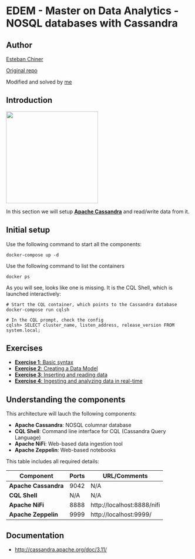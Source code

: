 # EDEM - Master on Data Analytics - NOSQL databases with Cassandra

## Author

[Esteban Chiner](https://github.com/echiner)

[Original repo](https://github.com/echiner/edem-mda-nosql-cassandra)

Modified and solved by [me](https://github.com/viasmo1)


## Introduction

<img width="250" src="http://cassandra.apache.org/img/cassandra_logo.png">

In this section we will setup **[Apache Cassandra](http://cassandra.apache.org/)** and read/write data from it.

## Initial setup

Use the following command to start all the components:

```shell
docker-compose up -d
```
Use the following command to list the containers

```shell
docker ps
```

As you will see, looks like one is missing. It is the CQL Shell, which is launched interactively:

```shell
# Start the CQL container, which points to the Cassandra database
docker-compose run cqlsh

# In the CQL prompt, check the config
cqlsh> SELECT cluster_name, listen_address, release_version FROM system.local;
```

## Exercises

* [**Exercise 1**: Basic syntax](Exercises/Exercise1)
* [**Exercise 2**: Creating a Data Model](Exercises/Exercise2)
* [**Exercise 3**: Inserting and reading data](Exercises/Exercise3)
* [**Exercise 4**: Ingesting and analyzing data in real-time](Exercises/Exercise4)

## Understanding the components

This architecture will lauch the following components:

* **Apache Cassandra**: NOSQL columnar database
* **CQL Shell**: Command line interface for CQL (Cassandra Query Language)
* **Apache NiFi**: Web-based data ingestion tool
* **Apache Zeppelin**:  Web-based notebooks

This table includes all required details:

| Component | Ports | URL/Comments |
| ------------- | ------------- | ------------- |
| **Apache Cassandra** | 9042  | N/A  |
| **CQL Shell** | N/A  | N/A  |
| **Apache NiFi** | 8888  | http://localhost:8888/nifi  |
| **Apache Zeppelin** | 9999  | http://localhost:9999/  |

## Documentation

* http://cassandra.apache.org/doc/3.11/